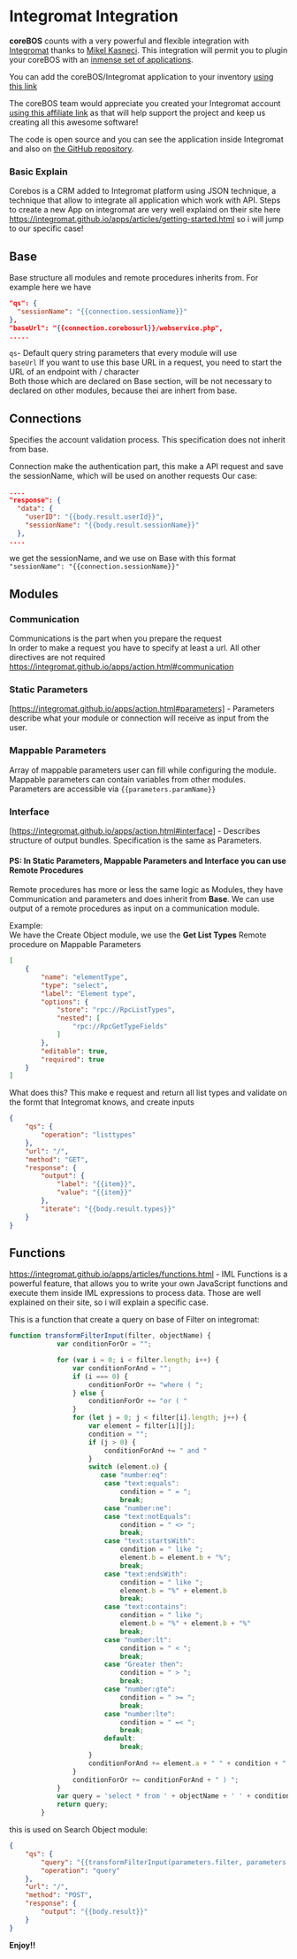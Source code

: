 # Integromat Integration

**coreBOS** counts with a very powerful and flexible integration with [Integromat](https://www.integromat.com) thanks to [Mikel Kasneci](https://github.com/Mikel1995). This integration will permit you to plugin your coreBOS with an [inmense set of applications](https://www.integromat.com/en/integrations).

You can add the coreBOS/Integromat application to your inventory [using this link](https://www.integromat.com/en/apps/invite/corebos-177516/687a9e813e7d0004c330bac080669286)

The coreBOS team would appreciate you created your Integromat account [using this affiliate link](https://www.integromat.com/?pc=corebos) as that will help support the project and keep us creating all this awesome software!

The code is open source and you can see the application inside Integromat and also on [the GitHub repository](https://github.com/Mikel1995/coreBosToIntegromat).

### Basic Explain

Corebos is a CRM added to Integromat platform using JSON technique, a technique that allow to integrate all application which work with API. 
Steps to create a new App on integromat are very well explaind on their site here https://integromat.github.io/apps/articles/getting-started.html
so i will jump to our specific case!

## Base 
Base structure all modules and remote procedures inherits from.
For example here we have 
```JSON
"qs": {
  "sessionName": "{{connection.sessionName}}"
},
"baseUrl": "{{connection.corebosurl}}/webservice.php",
.....
```
`qs`- Default query string parameters that every module will use </br>`baseUrl` If you want to use this base URL in a request, you need to start the URL of an endpoint with / character</br> Both those which are declared on Base section, will be not necessary to declared on other modules, because thei are inhert from base.

## Connections
Specifies the account validation process. This specification does not inherit from base.

Connection make the authentication part, this make a API request and save the sessionName, which will be used on another requests
Our case:</br>
```JSON
....
"response": {
  "data": {
    "userID": "{{body.result.userId}}",
    "sessionName": "{{body.result.sessionName}}"
  },
....
```
we get the sessionName, and we use on Base with this format `"sessionName": "{{connection.sessionName}}"`

## Modules 

### Communication

Communications is the part when you prepare the request</br>
In order to make a request you have to specify at least a url. All other directives are not required</br>
https://integromat.github.io/apps/action.html#communication
### Static Parameters

[https://integromat.github.io/apps/action.html#parameters] - Parameters describe what your module or connection will receive as input from the user.

### Mappable Parameters 
Array of mappable parameters user can fill while configuring the module. Mappable parameters can contain variables from other modules. Parameters are accessible via  `{{parameters.paramName}}`

### Interface
[https://integromat.github.io/apps/action.html#interface] - Describes structure of output bundles. Specification is the same as Parameters.

#### PS: In  Static Parameters, Mappable Parameters and Interface you can use Remote Procedures
Remote procedures has more or less the same logic as Modules, they have Communication and parameters and does inherit from **Base**. We can use output of a remote procedures as input on a communication module.

Example: </br>
We have the Create Object module, we use the **Get List Types** Remote procedure on Mappable Parameters

```JSON
[
	{
		"name": "elementType",
		"type": "select",
		"label": "Element type",
		"options": {
			"store": "rpc://RpcListTypes",
			"nested": [
				"rpc://RpcGetTypeFields"
			]
		},
		"editable": true,
		"required": true
	}
]
````
What does this? This make e request and return all list types and validate on the formt that Integromat knows, and create inputs 

```JSON
{
	"qs": {
		"operation": "listtypes"
	},
	"url": "/",
	"method": "GET",
	"response": {
		"output": {
			"label": "{{item}}",
			"value": "{{item}}"
		},
		"iterate": "{{body.result.types}}"
	}
}
```

## Functions 
https://integromat.github.io/apps/articles/functions.html - IML Functions is a powerful feature, that allows you to write your own JavaScript functions and execute them inside IML expressions to process data.
Those are well explained on their site, so i will explain a specific case.

This is a function that create a query on base of Filter on integromat:</br>

```JAVASCRIPT
function transformFilterInput(filter, objectName) {
            var conditionForOr = "";

            for (var i = 0; i < filter.length; i++) {
                var conditionForAnd = "";
                if (i === 0) {
                    conditionForOr += "where ( ";
                } else {
                    conditionForOr += "or ( "
                }
                for (let j = 0; j < filter[i].length; j++) {
                    var element = filter[i][j];
                    condition = "";
                    if (j > 0) {
                        conditionForAnd += " and "
                    }
                    switch (element.o) {
					   case "number:eq":
                        case "text:equals":
                            condition = " = ";
                            break;
						case "number:ne":
                        case "text:notEquals":
                            condition = " <> ";
                            break;
                        case "text:startsWith":
                            condition = " like ";
                            element.b = element.b + "%";
                            break;
                        case "text:endsWith":
                            condition = " like ";
                            element.b = "%" + element.b
                            break;
                        case "text:contains":
                            condition = " like ";
                            element.b = "%" + element.b + "%"
                            break;
                        case "number:lt":
                            condition = " < ";
                            break;
                        case "Greater then":
                            condition = " > ";
                            break;
                        case "number:gte":
                            condition = " >= ";
                            break;
                        case "number:lte":
                            condition = " =< ";
                            break;
                        default:
                            break;
                    }
                    conditionForAnd += element.a + " " + condition + " " + element.b;
                }
                conditionForOr += conditionForAnd + " ) ";
            }
            var query = 'select * from ' + objectName + ' ' + conditionForOr + ';';
            return query;
        }
```

this is used on Search Object module: </br>

```JSON
{
	"qs": {
		"query": "{{transformFilterInput(parameters.filter, parameters.elementType)}}",
		"operation": "query"
	},
	"url": "/",
	"method": "POST",
	"response": {
		"output": "{{body.result}}"
	}
}
```

**Enjoy!!**
